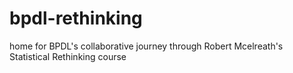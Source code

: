 # bpdl-rethinking
home for BPDL's collaborative journey through Robert Mcelreath's Statistical Rethinking course
